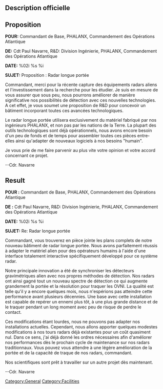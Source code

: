 ## Description officielle

## Proposition

**POUR:** Commandant de Base, PHALANX, Commandement des Opérations
Atlantique

**DE:** Cdt Paul Navarre, R&D: Division Ingénierie, PHALANX,
Commandement des Opérations Atlantique

**DATE:** %02i %s %i

**SUJET:** Proposition : Radar longue portée

Commandant, merci pour la récente capture des équipements radars aliens
et l'investissement dans la recherche pour les étudier. Je suis en
mesure de vous assurer que sous peu, nous pourrons améliorer de manière
significative nos possibilités de détection avec ces nouvelles
technologies. A cet effet, je vous soumet une proposition de R&D pour
concevoir un bâtiment incorporant toutes ces avancées technologiques.

Le radar longue portée utilisera exclusivement du matériel fabriqué par
nos ingénieurs PHALANX, et non pas par les nations de la Terre. La
plupart des outils technologiques sont déjà opérationnels, nous avons
encore besoin d'un peu de fonds et de temps pour assembler toutes ces
pièces entre-elles ainsi qu'adapter de nouveaux logiciels à nos besoins
"humain".

Je vous prie de me faire parvenir au plus vite votre opinion et votre
accord concernant ce projet.

--Cdr. Navarre

## Result

**POUR :** Commandant de Base, PHALANX, Commandement des Opérations
Atlantique

**DE :** Cdt Paul Navarre, R&D: Division Ingénierie, PHALANX,
Commandement des Opérations Atlantique

**DATE:** %02i %s %i

**SUJET:** Re: Radar longue portée

Commandant, vous trouverez en pièce jointe les plans complets de notre
nouveau bâtiment de radar longue portée. Nous avons parfaitement réussis
à adapter le matériel alien pour des opérateurs humains à l'aide d'une
interface totalement interactive spécifiquement développé pour ce
système radar.

Notre principale innovation a été de synchroniser les détecteurs
gravimétriques alien avec nos propres méthodes de détection. Nos radars
ont ainsi gagné tout un nouveau spectre de détection ce qui augmente
grandement la portée et la résolution pour traquer les OVNI. La qualité
est telle qu'il y a encore quelques mois, nous n'espérions pas atteindre
cette performance avant plusieurs décennies. Une base avec cette
installation est capable de repérer un ennemi plus tôt, à une plus
grande distance et de le traquer pendant un long moment avec peu de
risque de perdre le contact.

Ces modifications étant lourdes, nous ne pouvons pas adapter nos
installations actuelles. Cependant, nous allons apporter quelques
modestes modifications à nos tours radars déjà existantes pour un coût
quasiment nul. Dans ce sens, j'ai déjà donné les ordres nécessaires afin
d'améliorer nos performances dès le prochain cycle de maintenance sur
nos radars traditionnaux. Vous pouvez vous attendre à une légère
amélioration de la portée et de la capacité de traque de nos radars,
commandant.

Nos scientifiques sont prêt à travailler sur un autre projet dès
maintenant.

--Cdr. Navarre

[Category:General](Category:General "wikilink")
[Category:Facilities](Category:Facilities "wikilink")